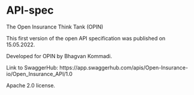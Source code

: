 # API-spec
<p>The Open Insurance Think Tank (OPIN)</p>
<p>This first version of the open API specification was published on 15.05.2022.</p>
<p>Developed for OPIN by Bhagvan Kommadi.</p>
<p>Link to SwaggerHub: https://app.swaggerhub.com/apis/Open-Insurance-io/Open_Insurance_API/1.0</p>
<p>Apache 2.0 license.</p>
